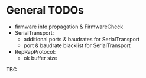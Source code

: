 # General TODOs

  * firmware info propagation & FirmwareCheck
  * SerialTransport:
    * additional ports & baudrates for SerialTransport
    * port & baudrate blacklist for SerialTransport
  * RepRapProtocol:
    * ok buffer size

TBC
